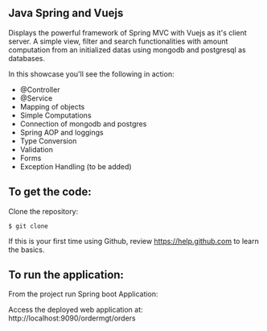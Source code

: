 Java Spring and Vuejs
-------------------
Displays the powerful framework of Spring MVC with Vuejs as it's client server.
A simple view, filter and search functionalities with amount computation from an initialized datas using mongodb and
postgresql as databases.


In this showcase you'll see the following in action:

* @Controller
* @Service
* Mapping of objects
* Simple Computations
* Connection of mongodb and postgres
* Spring AOP and loggings
* Type Conversion
* Validation
* Forms
* Exception Handling (to be added)

To get the code:
-------------------
Clone the repository:

    $ git clone

If this is your first time using Github, review https://help.github.com to learn the basics.

To run the application:
-------------------	
From the project run Spring boot Application:

Access the deployed web application at: http://localhost:9090/ordermgt/orders
